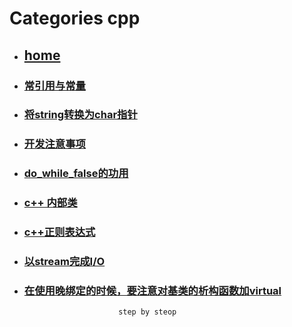 # Categories cpp
* ## [home](../README.md)
* ### [常引用与常量](constRef_constVal.md)
* ### [将string转换为char指针](conv_string_to_char_pointer.md)
* ### [开发注意事项](develop_care_detail.md)
* ### [do_while_false的功用](do_while_false.md)
* ### [c++ 内部类](inner_class.md)
* ### [c++正则表达式](regex.md)
* ### [以stream完成I/O](stream_IO.md)
* ### [在使用晚绑定的时候，要注意对基类的析构函数加virtual](vir_del.md)
                           step by steop